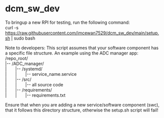 # dcm_sw_dev
To bringup a new RPI for testing, run the following command: <br>
curl -s https://raw.githubusercontent.com/imcewan7529/dcm_sw_dev/main/setup.sh | sudo bash

Note to developers:
This script assumes that your software component has a specific file structure. An example using the ADC manager app:
/repo_root/ <br>
|-- /ADC_manager/ <br>
|&emsp;&emsp;|-- /systemd/ <br>
|&emsp;&emsp;|&emsp;&emsp;|-- service_name.service <br>
|&emsp;&emsp;|-- /src/ <br> 
|&emsp;&emsp;|&emsp;&emsp;|-- all source code <br>
|&emsp;&emsp;|-- /requirements/ <br>
|&emsp;&emsp;|&emsp;&emsp;|-- requirements.txt <br>

Ensure that when you are adding a new service/software component (swc), that it follows this directory structure, otherwise the setup.sh script will fail!

